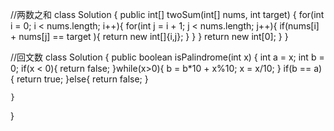 //两数之和
class Solution {
    public int[] twoSum(int[] nums, int target) {
    for(int i = 0; i < nums.length; i++){
        for(int j = i + 1; j < nums.length; j++){
            if(nums[i] + nums[j] == target ){
                return new int[]{i,j};
            }
        }
    }
    return new int[0];
    } 
}


//回文数
class Solution {
    public boolean isPalindrome(int x) {
        int a = x;
       int b = 0;
        if(x < 0){
            return false;
        }while(x>0){
            b = b*10 + x%10;
            x = x/10;
        }
            if(b == a){
                return true;
            }else{
                return false;
            }

    }  
}













